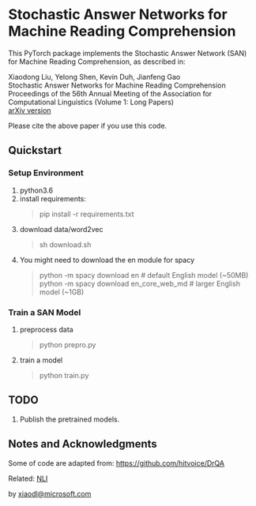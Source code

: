# Stochastic Answer Networks for Machine Reading Comprehension

This PyTorch package implements the Stochastic Answer Network (SAN) for Machine Reading Comprehension, as described in:

Xiaodong Liu, Yelong Shen, Kevin Duh, Jianfeng Gao<br/>
Stochastic Answer Networks for Machine Reading Comprehension</br>
Proceedings of the 56th Annual Meeting of the Association for Computational Linguistics (Volume 1: Long Papers)<br/>
[arXiv version](https://arxiv.org/abs/1712.03556)

Please cite the above paper if you use this code. 

## Quickstart 

### Setup Environment
1. python3.6
2. install requirements:
   > pip install -r requirements.txt
3. download data/word2vec 
   > sh download.sh
4. You might need to download the en module for spacy
   > python -m spacy download en              # default English model (~50MB) <br/>
   > python -m spacy download en_core_web_md  # larger English model (~1GB)

### Train a SAN Model
1. preprocess data
   > python prepro.py
2. train a model
   > python train.py


## TODO
1. Publish the pretrained models.

## Notes and Acknowledgments
Some of code are adapted from: https://github.com/hitvoice/DrQA

Related: <a href="https://arxiv.org/abs/1804.07888">NLI</a>

by
xiaodl@microsoft.com




